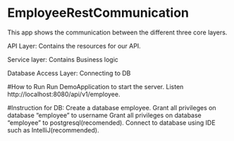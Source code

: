 # EmployeeRestCommunication

This app shows the communication between the different three core layers.

API Layer: Contains the resources for our API.

Service layer: Contains Business logic

Database Access Layer: Connecting to DB

#How to Run
Run DemoApplication to start the server.
Listen http://localhost:8080/api/v1/employee.

#Instruction for DB:
Create a database employee.
Grant all privileges on database “employee” to username
Grant all privileges on database “employee” to postgresql(recomended).
Connect to database using IDE such as IntelliJ(recommended).


